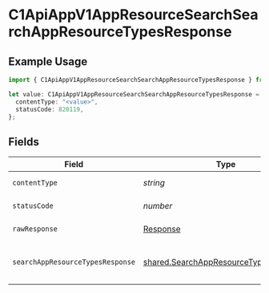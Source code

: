 # C1ApiAppV1AppResourceSearchSearchAppResourceTypesResponse

## Example Usage

```typescript
import { C1ApiAppV1AppResourceSearchSearchAppResourceTypesResponse } from "conductorone-sdk-typescript/sdk/models/operations";

let value: C1ApiAppV1AppResourceSearchSearchAppResourceTypesResponse = {
  contentType: "<value>",
  statusCode: 820119,
};
```

## Fields

| Field                                                                                                    | Type                                                                                                     | Required                                                                                                 | Description                                                                                              |
| -------------------------------------------------------------------------------------------------------- | -------------------------------------------------------------------------------------------------------- | -------------------------------------------------------------------------------------------------------- | -------------------------------------------------------------------------------------------------------- |
| `contentType`                                                                                            | *string*                                                                                                 | :heavy_check_mark:                                                                                       | HTTP response content type for this operation                                                            |
| `statusCode`                                                                                             | *number*                                                                                                 | :heavy_check_mark:                                                                                       | HTTP response status code for this operation                                                             |
| `rawResponse`                                                                                            | [Response](https://developer.mozilla.org/en-US/docs/Web/API/Response)                                    | :heavy_check_mark:                                                                                       | Raw HTTP response; suitable for custom response parsing                                                  |
| `searchAppResourceTypesResponse`                                                                         | [shared.SearchAppResourceTypesResponse](../../../sdk/models/shared/searchappresourcetypesresponse.md)    | :heavy_minus_sign:                                                                                       | The SearchAppResourceTypesResponse message contains a list of results and a nextPageToken if applicable. |
